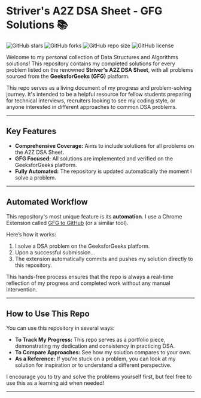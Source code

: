# Striver's A2Z DSA Sheet - GFG Solutions 📚

![GitHub stars](https://img.shields.io/github/stars/sairajeshkadali/Strivers_A2Z_DSA_Code_Sheet_GFG_Solutions?style=social)
![GitHub forks](https://img.shields.io/github/forks/sairajeshkadali/Strivers_A2Z_DSA_Code_Sheet_GFG_Solutions?style=social)
![GitHub repo size](https://img.shields.io/github/repo-size/sairajeshkadali/Strivers_A2Z_DSA_Code_Sheet_GFG_Solutions)
![GitHub license](https://img.shields.io/github/license/sairajeshkadali/Strivers_A2Z_DSA_Code_Sheet_GFG_Solutions)

Welcome to my personal collection of Data Structures and Algorithms solutions! This repository contains my completed solutions for every problem listed on the renowned **Striver's A2Z DSA Sheet**, with all problems sourced from the **GeeksforGeeks (GFG)** platform.

This repo serves as a living document of my progress and problem-solving journey. It's intended to be a helpful resource for fellow students preparing for technical interviews, recruiters looking to see my coding style, or anyone interested in different approaches to common DSA problems.

---

##  Key Features

* **Comprehensive Coverage:** Aims to include solutions for all problems on the A2Z DSA Sheet.
* **GFG Focused:** All solutions are implemented and verified on the GeeksforGeeks platform.
* **Fully Automated:** The repository is updated automatically the moment I solve a problem.

---

##  Automated Workflow

This repository's most unique feature is its **automation**. I use a Chrome Extension called [GFG to GitHub](https://chromewebstore.google.com/detail/gfg-to-github/cabcimjmdgiamcknfbmbifjgnpkfblnk) (or a similar tool).

Here’s how it works:
1.  I solve a DSA problem on the GeeksforGeeks platform.
2.  Upon a successful submission...
3.  The extension automatically commits and pushes my solution directly to this repository.

This hands-free process ensures that the repo is always a real-time reflection of my progress and completed work without any manual intervention.

---

##  How to Use This Repo

You can use this repository in several ways:

* **To Track My Progress:** This repo serves as a portfolio piece, demonstrating my dedication and consistency in practicing DSA.
* **To Compare Approaches:** See how my solution compares to your own.
* **As a Reference:** If you're stuck on a problem, you can look at my solution for inspiration or to understand a different perspective.

I encourage you to try and solve the problems yourself first, but feel free to use this as a learning aid when needed!

---
